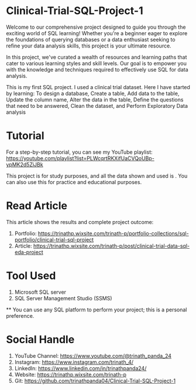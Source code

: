 # Clinical-Trial-SQL-Project-1
Welcome to our comprehensive project designed to guide you through the exciting world of SQL learning! Whether you're a beginner eager to explore the foundations of querying databases or a data enthusiast seeking to refine your data analysis skills, this project is your ultimate resource.

In this project, we've curated a wealth of resources and learning paths that cater to various learning styles and skill levels. Our goal is to empower you with the knowledge and techniques required to effectively use SQL for data analysis.

This is my first SQL project. I used a  clinical trial dataset. Here I have started by learning: To design a database, Create a table, Add data to the table, Update the column name, Alter the data in the table, Define the questions that need to be answered, Clean the dataset, and Perform Exploratory Data analysis

# Tutorial
For a step-by-step tutorial, you can see my YouTube playlist: https://youtube.com/playlist?list=PLWcqrtRKXifUaCVQoUBp-ypMK2d5ZiJBk

This project is for study purposes, and all the data shown and used is . You can also use this for practice and educational purposes.

# Read Article
This article shows the results and complete project outcome:
1. Portfolio: https://trinathp.wixsite.com/trinath-p/portfolio-collections/sql-portfolio/clinical-trial-sql-project
2. Article: https://trinathp.wixsite.com/trinath-p/post/clinical-trial-data-sql-eda-project

# Tool Used
1. Microsoft SQL server
2. SQL Server Management Studio (SSMS)

** You can use any SQL platform to perform your project; this is a personal preference.
   
# Social Handle
1.	YouTube Channel: https://www.youtube.com/@trinath_panda_24
2.	Instagram: https://www.instagram.com/trinath_4/
3.	LinkedIn: https://www.linkedin.com/in/trinathpanda24/
4.	Website: https://trinathp.wixsite.com/trinath-p
5.	Git: https://github.com/trinathpanda04/Clinical-Trial-SQL-Project-1

